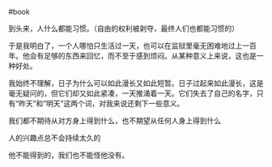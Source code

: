 #book 








到头来，人什么都能习惯。（自由的权利被剥夺，最终人们也都能习惯的）

于是我明白了，一个人哪怕只生活过一天，也可以在监狱里毫无困难地过上一百年。他会有足够的东西来回忆，而不至于感到烦闷。从某种意义上来说，这也是一种好处。

我始终不理解，日子为什么可以如此漫长又如此短暂。日子过起来如此漫长，这是毫无疑问的，但它们却又如此紧凑，一天推涌着一天。它们失去了自己的名字，只有“昨天”和“明天”这两个词，对我来说还剩下一些意义。


我们都不期待从对方身上得到什么，也不期望从任何人身上得到什么

人的兴趣点总不会持续太久的

他不能得到的，我们也不能怪他没有。
































